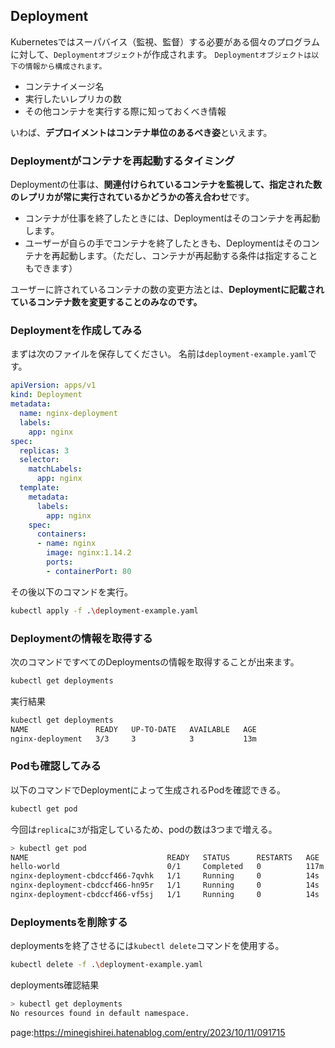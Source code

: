 

## Deployment

Kubernetesではスーパバイス（監視、監督）する必要がある個々のプログラムに対して、`Deploymentオブジェクト`が作成されます。
`Deploymentオブジェクトは以下の情報から構成されます。`

- コンテナイメージ名
- 実行したいレプリカの数
- その他コンテナを実行する際に知っておくべき情報

いわば、**デプロイメントはコンテナ単位のあるべき姿**といえます。

### Deploymentがコンテナを再起動するタイミング

Deploymentの仕事は、**関連付けられているコンテナを監視して、指定された数のレプリカが常に実行されているかどうかの答え合わせ**です。

- コンテナが仕事を終了したときには、Deploymentはそのコンテナを再起動します。
- ユーザーが自らの手でコンテナを終了したときも、Deploymentはそのコンテナを再起動します。（ただし、コンテナが再起動する条件は指定することもできます）

ユーザーに許されているコンテナの数の変更方法とは、**Deploymentに記載されているコンテナ数を変更することのみなのです。**


### Deploymentを作成してみる

まずは次のファイルを保存してください。
名前は`deployment-example.yaml`です。


```yaml
apiVersion: apps/v1
kind: Deployment
metadata:
  name: nginx-deployment
  labels:
    app: nginx
spec:
  replicas: 3
  selector:
    matchLabels:
      app: nginx
  template:
    metadata:
      labels:
        app: nginx
    spec:
      containers:
      - name: nginx
        image: nginx:1.14.2
        ports:
        - containerPort: 80
```

その後以下のコマンドを実行。

```sh 
kubectl apply -f .\deployment-example.yaml
```



### Deploymentの情報を取得する

次のコマンドですべてのDeploymentsの情報を取得することが出来ます。

```sh
kubectl get deployments
```

実行結果

```sh
kubectl get deployments
NAME               READY   UP-TO-DATE   AVAILABLE   AGE
nginx-deployment   3/3     3            3           13m
```


### Podも確認してみる

以下のコマンドでDeploymentによって生成されるPodを確認できる。

```sh
kubectl get pod
```

今回は`replica`に`3`が指定しているため、podの数は3つまで増える。


```sh
> kubectl get pod
NAME                               READY   STATUS      RESTARTS   AGE
hello-world                        0/1     Completed   0          117m
nginx-deployment-cbdccf466-7qvhk   1/1     Running     0          14s
nginx-deployment-cbdccf466-hn95r   1/1     Running     0          14s
nginx-deployment-cbdccf466-vf5sj   1/1     Running     0          14s
```

### Deploymentsを削除する

deploymentsを終了させるには`kubectl delete`コマンドを使用する。

```sh
kubectl delete -f .\deployment-example.yaml
```

deployments確認結果

```sh
> kubectl get deployments
No resources found in default namespace.
```





page:https://minegishirei.hatenablog.com/entry/2023/10/11/091715
